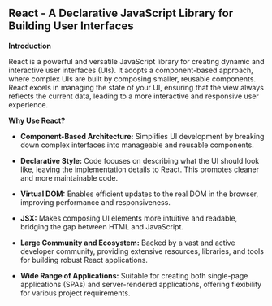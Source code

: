 <h2>React - A Declarative JavaScript Library for Building User Interfaces</h2>

<p><strong>Introduction</strong></p>

<p>React is a powerful and versatile JavaScript library for creating dynamic and interactive user interfaces (UIs). It adopts a component-based approach, where complex UIs are built by composing smaller, reusable components. React excels in managing the state of your UI, ensuring that the view always reflects the current data, leading to a more interactive and responsive user experience.</p>

<p><strong>Why Use React?</strong></p>

<ul>

<li><p><strong>Component-Based Architecture:</strong> Simplifies UI development by breaking down complex interfaces into manageable and reusable components.</p></li>

<li><p><strong>Declarative Style:</strong> Code focuses on describing what the UI should look like, leaving the implementation details to React. This promotes cleaner and more maintainable code.</p></li>

<li><p><strong>Virtual DOM:</strong> Enables efficient updates to the real DOM in the browser, improving performance and responsiveness.</p></li>

<li><p><strong>JSX:</strong> Makes composing UI elements more intuitive and readable, bridging the gap between HTML and JavaScript.</p></li>

<li><p><strong>Large Community and Ecosystem:</strong> Backed by a vast and active developer community, providing extensive resources, libraries, and tools for building robust React applications.</p></li>

<li><p><strong>Wide Range of Applications:</strong> Suitable for creating both single-page applications (SPAs) and server-rendered applications, offering flexibility for various project requirements.</p></li>

</ul>
